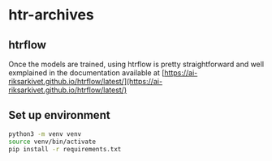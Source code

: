 # htr-archives

## htrflow

Once the models are trained, using htrflow is pretty straightforward and well exmplained in the documentation available at [https://ai-riksarkivet.github.io/htrflow/latest/](https://ai-riksarkivet.github.io/htrflow/latest/)

## Set up environment

```bash
python3 -m venv venv
source venv/bin/activate
pip install -r requirements.txt
```




